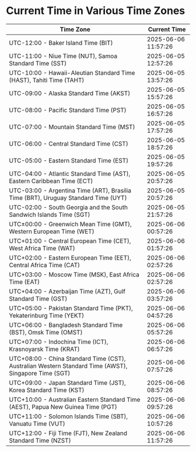 # Current Time in Various Time Zones

| Time Zone | Current Time |
|-----------|--------------|
| UTC-12:00 - Baker Island Time (BIT) | 2025-06-06 11:57:26 |
| UTC-11:00 - Niue Time (NUT), Samoa Standard Time (SST) | 2025-06-05 12:57:26 |
| UTC-10:00 - Hawaii-Aleutian Standard Time (HAST), Tahiti Time (TAHT) | 2025-06-05 13:57:26 |
| UTC-09:00 - Alaska Standard Time (AKST) | 2025-06-05 15:57:26 |
| UTC-08:00 - Pacific Standard Time (PST) | 2025-06-05 16:57:26 |
| UTC-07:00 - Mountain Standard Time (MST) | 2025-06-05 17:57:26 |
| UTC-06:00 - Central Standard Time (CST) | 2025-06-05 18:57:26 |
| UTC-05:00 - Eastern Standard Time (EST) | 2025-06-05 19:57:26 |
| UTC-04:00 - Atlantic Standard Time (AST), Eastern Caribbean Time (ECT) | 2025-06-05 20:57:26 |
| UTC-03:00 - Argentina Time (ART), Brasília Time (BRT), Uruguay Standard Time (UYT) | 2025-06-05 20:57:26 |
| UTC-02:00 - South Georgia and the South Sandwich Islands Time (SGT) | 2025-06-05 21:57:26 |
| UTC±00:00 - Greenwich Mean Time (GMT), Western European Time (WET) | 2025-06-06 00:57:26 |
| UTC+01:00 - Central European Time (CET), West Africa Time (WAT) | 2025-06-06 01:57:26 |
| UTC+02:00 - Eastern European Time (EET), Central Africa Time (CAT) | 2025-06-06 02:57:26 |
| UTC+03:00 - Moscow Time (MSK), East Africa Time (EAT) | 2025-06-06 02:57:26 |
| UTC+04:00 - Azerbaijan Time (AZT), Gulf Standard Time (GST) | 2025-06-06 03:57:26 |
| UTC+05:00 - Pakistan Standard Time (PKT), Yekaterinburg Time (YEKT) | 2025-06-06 04:57:26 |
| UTC+06:00 - Bangladesh Standard Time (BST), Omsk Time (OMST) | 2025-06-06 05:57:26 |
| UTC+07:00 - Indochina Time (ICT), Krasnoyarsk Time (KRAT) | 2025-06-06 06:57:26 |
| UTC+08:00 - China Standard Time (CST), Australian Western Standard Time (AWST), Singapore Time (SGT) | 2025-06-06 07:57:26 |
| UTC+09:00 - Japan Standard Time (JST), Korea Standard Time (KST) | 2025-06-06 08:57:26 |
| UTC+10:00 - Australian Eastern Standard Time (AEST), Papua New Guinea Time (PGT) | 2025-06-06 09:57:26 |
| UTC+11:00 - Solomon Islands Time (SBT), Vanuatu Time (VUT) | 2025-06-06 10:57:26 |
| UTC+12:00 - Fiji Time (FJT), New Zealand Standard Time (NZST) | 2025-06-06 11:57:26 |
